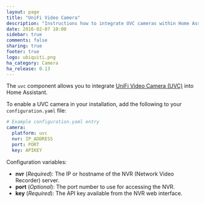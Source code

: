 ```yaml
---
layout: page
title: "UniFi Video Camera"
description: "Instructions how to integrate UVC cameras within Home Assistant."
date: 2016-02-07 10:00
sidebar: true
comments: false
sharing: true
footer: true
logo: ubiquiti.png
ha_category: Camera
ha_release: 0.13
---
```



The `uvc` component allows you to integrate [UniFi Video Camera (UVC)](https://www.ubnt.com/unifi-video/unifi-video-camera/) into Home Assistant.

To enable a UVC camera in your installation, add the following to your `configuration.yaml` file:

```yaml
# Example configuration.yaml entry
camera:
  platform: uvc
  nvr: IP_ADDRESS
  port: PORT
  key: APIKEY
```

Configuration variables:

- **nvr** (*Required*): The IP or hostname of the NVR (Network Video Recorder) server.
- **port** (*Optional*): The port number to use for accessing the NVR.
- **key** (*Required*): The API key available from the NVR web interface.

